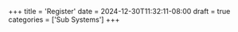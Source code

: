 +++
title = 'Register'
date = 2024-12-30T11:32:11-08:00
draft = true
categories = ['Sub Systems']
+++
